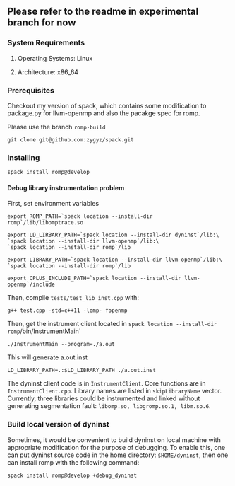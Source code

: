 ## Please refer to the readme in experimental branch for now




### System Requirements
1. Operating Systems:  Linux

2. Architecture:  x86_64

### Prerequisites
Checkout my version of spack, which contains some modification to package.py 
for llvm-openmp 
and also the pacakge spec for romp.

Please use the branch `romp-build`

`git clone git@github.com:zygyz/spack.git`


### Installing
`spack install romp@develop`

#### Debug library instrumentation problem
First, set environment variables
```
export ROMP_PATH=`spack location --install-dir romp`/lib/libomptrace.so

export LD_LIRBARY_PATH=`spack location --install-dir dyninst`/lib:\
`spack location --install-dir llvm-openmp`/lib:\
`spack location --install-dir romp`/lib

export LIBRARY_PATH=`spack location --install-dir llvm-openmp`/lib:\
`spack location --install-dir romp`/lib

export CPLUS_INCLUDE_PATH=`spack location --install-dir llvm-openmp`/include
``` 
Then, compile `tests/test_lib_inst.cpp` with:
```
g++ test.cpp -std=c++11 -lomp- fopenmp
```
Then, get the instrument client located in
`spack location --install-dir romp`/bin/InstrumentMain`

```
./InstrumentMain --program=./a.out
```
This will generate a.out.inst

```
LD_LIBRARY_PATH=.:$LD_LIBRARY_PATH ./a.out.inst
```

The dyninst client code is in `InstrumentClient`. Core functions are in 
`InstrumentClient.cpp`. Library names are listed in `skipLibraryName` 
vector. Currently, three libraries could be instrumented and linked without
generating segmentation fault: `libomp.so, libgromp.so.1, libm.so.6`. 

### Build local version of dyninst

Sometimes, it would be convenient to build dyninst on local machine with 
appropriate modification for the purpose of debugging. To enable this,
one can put dyninst source code in the home directory: `$HOME/dyninst`, then
one can install romp with the following command:

```
spack install romp@develop +debug_dyninst 
```
